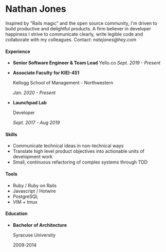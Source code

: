 # Nathan Jones

Inspired by "Rails magic" and the open source community, I'm driven to build productive and delightful products. A firm believer in developer happiness I strive to communicate clearly, write legible code and collaborate with my colleagues. Contact: _natejones@hey.com_

#### **Experience**

* **Senior Software Engineer & Team Lead**  Yello.co  _Sept. 2019 - Present_
* **Associate Faculty** **for KIEI-451** 

  Kellogg School of Management - Northwestern 

  _Jan. 2020 - Present_

* **Launchpad Lab** 

  Developer 

  _Sept. 2017 - Aug 2019_

#### Skills

* Communicate technical ideas in non-technical ways
* Translate high level product objectives into actionable units of development work
* Small, continuous refactoring of complex systems through TDD

#### Tools

* Ruby / Ruby on Rails
* Javascript / Hotwire
* PostgreSQL
* VIM + tmux

#### Education

* **Bachelor of Architecture** 

  Syracuse University

  2009-2014

